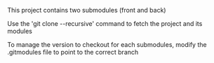 This project contains two submodules (front and back)

Use the 'git clone --recursive' command to fetch the project and its modules

To manage the version to checkout for each submodules, modify the .gitmodules file to point to the correct branch

